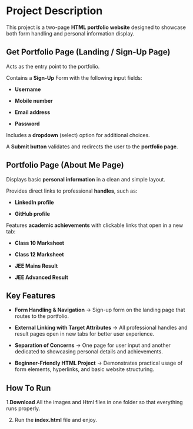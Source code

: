 # Project Description

This project is a two-page **HTML portfolio website** designed to showcase both form handling and personal information display.

## Get Portfolio Page (Landing / Sign-Up Page)

Acts as the entry point to the portfolio.

Contains a **Sign-Up** Form with the following input fields:

+ **Username**

+ **Mobile number**

+ **Email address**

+ **Password**

Includes a **dropdown** (select) option for additional choices.

A **Submit button** validates and redirects the user to the **portfolio page**.

## Portfolio Page (About Me Page)

Displays basic **personal information** in a clean and simple layout.

Provides direct links to professional **handles**, such as:

+ **LinkedIn profile**

+ **GitHub profile**

Features **academic achievements** with clickable links that open in a new tab:

+ **Class 10 Marksheet**

+ **Class 12 Marksheet**

+ **JEE Mains Result**

+ **JEE Advanced Result**

## Key Features

+ **Form Handling & Navigation** → Sign-up form on the landing page that routes to the portfolio.

+ **External Linking with Target Attributes** → All professional handles and result pages open in new tabs for better user experience.

+ **Separation of Concerns** → One page for user input and another dedicated to showcasing personal details and achievements.

+ **Beginner-Friendly HTML Project** → Demonstrates practical usage of form elements, hyperlinks, and basic website structuring.


## How To Run 

1.**Download** All the images and Html files in one folder so that everything runs properly.  

2. Run the **index.html** file and enjoy.
